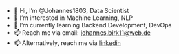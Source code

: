 - 👋 Hi, I’m @Johannes1803, Data Scientist
- 👀 I’m interested in Machine Learning, NLP
- 🌱 I’m currently learning Backend Development, DevOps
- 📫 Reach me via email: johannes.birk11@web.de
- 📫 Alternatively, reach me via [linkedin](https://www.linkedin.com/in/johannes-birk/)

<!---
Johannes1803/Johannes1803 is a ✨ special ✨ repository because its `README.md` (this file) appears on your GitHub profile.
You can click the Preview link to take a look at your changes.
--->
